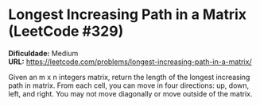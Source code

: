 # Longest Increasing Path in a Matrix (LeetCode #329)

**Dificuldade:** Medium  
**URL:** https://leetcode.com/problems/longest-increasing-path-in-a-matrix/

Given an m x n integers matrix, return the length of the longest increasing path in matrix. From each cell, you can move in four directions: up, down, left, and right. You may not move diagonally or move outside of the matrix.
